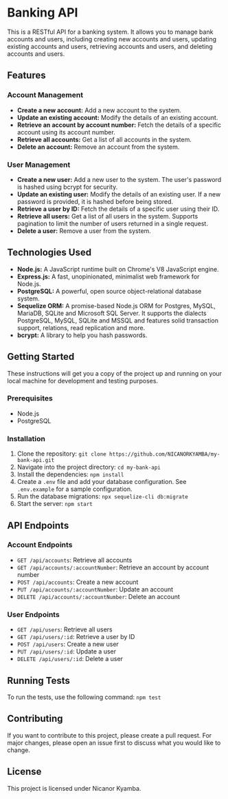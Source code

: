 # Banking API

This is a RESTful API for a banking system. It allows you to manage bank accounts and users, including creating new accounts and users, updating existing accounts and users, retrieving accounts and users, and deleting accounts and users.

## Features

### Account Management

- **Create a new account:** Add a new account to the system.
- **Update an existing account:** Modify the details of an existing account.
- **Retrieve an account by account number:** Fetch the details of a specific account using its account number.
- **Retrieve all accounts:** Get a list of all accounts in the system.
- **Delete an account:** Remove an account from the system.

### User Management

- **Create a new user:** Add a new user to the system. The user's password is hashed using bcrypt for security.
- **Update an existing user:** Modify the details of an existing user. If a new password is provided, it is hashed before being stored.
- **Retrieve a user by ID:** Fetch the details of a specific user using their ID.
- **Retrieve all users:** Get a list of all users in the system. Supports pagination to limit the number of users returned in a single request.
- **Delete a user:** Remove a user from the system.

## Technologies Used

- **Node.js:** A JavaScript runtime built on Chrome's V8 JavaScript engine.
- **Express.js:** A fast, unopinionated, minimalist web framework for Node.js.
- **PostgreSQL:** A powerful, open source object-relational database system.
- **Sequelize ORM:** A promise-based Node.js ORM for Postgres, MySQL, MariaDB, SQLite and Microsoft SQL Server. It supports the dialects PostgreSQL, MySQL, SQLite and MSSQL and features solid transaction support, relations, read replication and more.
- **bcrypt:** A library to help you hash passwords.

## Getting Started

These instructions will get you a copy of the project up and running on your local machine for development and testing purposes.

### Prerequisites

- Node.js
- PostgreSQL

### Installation

1. Clone the repository: `git clone https://github.com/NICANORKYAMBA/my-bank-api.git`
2. Navigate into the project directory: `cd my-bank-api`
3. Install the dependencies: `npm install`
4. Create a `.env` file and add your database configuration. See `.env.example` for a sample configuration.
5. Run the database migrations: `npx sequelize-cli db:migrate`
6. Start the server: `npm start`

## API Endpoints

### Account Endpoints

- `GET /api/accounts`: Retrieve all accounts
- `GET /api/accounts/:accountNumber`: Retrieve an account by account number
- `POST /api/accounts`: Create a new account
- `PUT /api/accounts/:accountNumber`: Update an account
- `DELETE /api/accounts/:accountNumber`: Delete an account

### User Endpoints

- `GET /api/users`: Retrieve all users
- `GET /api/users/:id`: Retrieve a user by ID
- `POST /api/users`: Create a new user
- `PUT /api/users/:id`: Update a user
- `DELETE /api/users/:id`: Delete a user

## Running Tests

To run the tests, use the following command: `npm test`

## Contributing

If you want to contribute to this project, please create a pull request. For major changes, please open an issue first to discuss what you would like to change.

## License

This project is licensed under Nicanor Kyamba.
